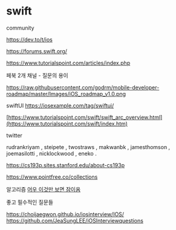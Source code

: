 # swift

community 

https://dev.to/t/ios

https://forums.swift.org/

https://www.tutorialspoint.com/articles/index.php

페북 2개 채널 - 질문의 용이 

https://raw.githubusercontent.com/godrm/mobile-developer-roadmap/master/Images/iOS_roadmap_v1.0.png

swiftUI
https://iosexample.com/tag/swiftui/

[https://www.tutorialspoint.com/swift/swift_arc_overview.html](https://www.tutorialspoint.com/swift/index.htm)

twitter

rudrankriyam , steipete , twostraws , makwanbk , jamesthomson , joemasilotti , nicklockwood , eneko .

https://cs193p.sites.stanford.edu/about-cs193p

https://www.pointfree.co/collections

알고리즘 
[어우 이것만 보면 잠이옴](https://kimdee.tistory.com/entry/Swift%EB%B2%88%EC%97%AD-%EC%8A%A4%EC%9C%84%ED%94%84%ED%8A%B8%EC%9D%98-%EC%9E%90%EB%A3%8C%EA%B5%AC%EC%A1%B0%EC%99%80-%EC%95%8C%EA%B3%A0%EB%A6%AC%EC%A6%98-%EC%84%B9%EC%85%98-2-%EA%B8%B0%EC%B4%88-%EC%9E%90%EB%A3%8C%EA%B5%AC%EC%A1%B0-%EC%B1%95%ED%84%B045-%EC%8A%A4%ED%83%9D-%EC%8A%A4%ED%83%9D-%EB%8F%84%EC%A0%84%EA%B3%BC%EC%A0%9C?category=937199)

좋고 필수적인 질문들

https://choijaegwon.github.io/iosinterview/IOS/
https://github.com/JeaSungLEE/iOSInterviewquestions

